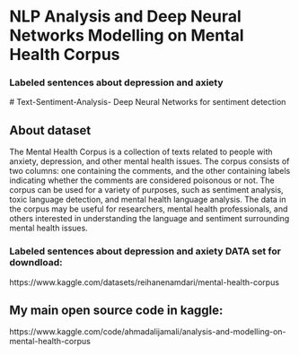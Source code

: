<h1>NLP Analysis and Deep Neural Networks Modelling on Mental Health Corpus</h1>
<h3>Labeled sentences about depression and axiety</h3>
# Text-Sentiment-Analysis-
Deep Neural Networks for sentiment detection
<h2>About dataset</h2>
The Mental Health Corpus is a collection of texts related to people with anxiety, depression, and other mental health issues. The corpus consists of two columns: one containing the comments, and the other containing labels indicating whether the comments are considered poisonous or not. The corpus can be used for a variety of purposes, such as sentiment analysis, toxic language detection, and mental health language analysis. The data in the corpus may be useful for researchers, mental health professionals, and others interested in understanding the language and sentiment surrounding mental health issues.
<h3> Labeled sentences about depression and axiety DATA set for downdload:</h3>
https://www.kaggle.com/datasets/reihanenamdari/mental-health-corpus
<h2>My main open source code  in kaggle:</h2>
https://www.kaggle.com/code/ahmadalijamali/analysis-and-modelling-on-mental-health-corpus
